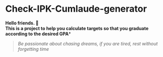 # Check-IPK-Cumlaude-generator

**Hello friends. 👋 <br>
This is a project to help you calculate targets so that you graduate according to the desired GPA***

> *Be passionate about chasing dreams, if you are tired, rest without forgetting time*
